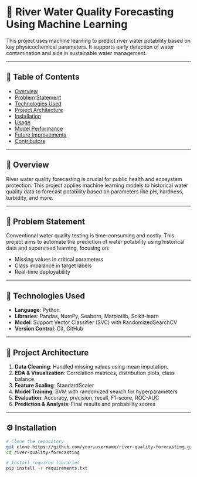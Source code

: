 # 🌊 River Water Quality Forecasting Using Machine Learning

This project uses machine learning to predict river water potability based on key physicochemical parameters. It supports early detection of water contamination and aids in sustainable water management.

---

## 📌 Table of Contents

- [Overview](#overview)
- [Problem Statement](#problem-statement)
- [Technologies Used](#technologies-used)
- [Project Architecture](#project-architecture)
- [Installation](#installation)
- [Usage](#usage)
- [Model Performance](#model-performance)
- [Future Improvements](#future-improvements)
- [Contributors](#contributors)

---

## 📖 Overview

River water quality forecasting is crucial for public health and ecosystem protection. This project applies machine learning models to historical water quality data to forecast potability based on parameters like pH, hardness, turbidity, and more.

---

## 🚨 Problem Statement

Conventional water quality testing is time-consuming and costly. This project aims to automate the prediction of water potability using historical data and supervised learning, focusing on:
- Missing values in critical parameters
- Class imbalance in target labels
- Real-time deployability

---

## 🧰 Technologies Used

- **Language**: Python
- **Libraries**: Pandas, NumPy, Seaborn, Matplotlib, Scikit-learn
- **Model**: Support Vector Classifier (SVC) with RandomizedSearchCV
- **Version Control**: Git, GitHub

---

## 🧠 Project Architecture

1. **Data Cleaning**: Handled missing values using mean imputation.
2. **EDA & Visualization**: Correlation matrices, distribution plots, class balance.
3. **Feature Scaling**: StandardScaler
4. **Model Training**: SVM with randomized search for hyperparameters
5. **Evaluation**: Accuracy, precision, recall, F1-score, ROC-AUC
6. **Prediction & Analysis**: Final results and probability scores

---

## ⚙️ Installation

```bash
# Clone the repository
git clone https://github.com/your-username/river-quality-forecasting.git
cd river-quality-forecasting

# Install required libraries
pip install -r requirements.txt
